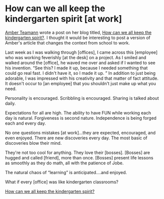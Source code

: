 # How can we all keep the kindergarten spirit [at work]

[Amber Teamann](https://twitter.com/8Amber8) wrote a post on her blog titled, [How can we all keep the kindergarten spirit?](http://technicallyteamann.com/how-can-we-all-keep-the-kindergarten-spirit/). I thought it would be interesting to post a version of Amber's article that changes the context from school to work.

Last week as I was walking through [offices], I came across this [employee] who was working feverishly [at the desk] on a project. As I smiled and walked around the [office], he waved me over and asked if I wanted to see his invention. “See this? I made it up, because I needed something that could go real fast. I didn't have it, so I made it up. ” In addition to just being adorable, I was impressed with his creativity and that matter of fact attitude. It doesn't occur to [an employee] that you shouldn't just make up what you need.

Personality is encouraged. Scribbling is encouraged. Sharing is talked about daily.

Expectations for all are high. The ability to have FUN while working each day is natural. Forgiveness is second nature. Independence is being forged each and every day.

No one questions mistakes [at work]…they are expected, encouraged, and even enjoyed. There are new discoveries every day. The most basic of discoveries blow their mind.

They're not too cool for anything. They love their [bosses]. [Bosses] are hugged and called [friend], more than once. [Bosses] present life lessons as smoothly as they do math, all with the patience of Jobe.

The natural chaos of “learning” is anticipated….and enjoyed.

What if every [office] was like kindergarten classrooms?

[How can we all keep the kindergarten spirit?](http://technicallyteamann.com/how-can-we-all-keep-the-kindergarten-spirit/)

<script server>
    export default {
        layout: './layouts/post.html',
        image: '',
        title: 'How can we all keep the kindergarten spirit [at work]?',
        excerpt: "I thought it would be interesting to post a version of Amber's article that changes the context from school to work.",
        shouldPublish: true,
        uri: '/blug/2014/kindergarten.html',
        published: new Date('2014-02-15T16:43:08.111Z'),
        tags: ['psycology']
    }
</script>